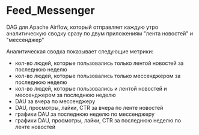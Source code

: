 # Feed_Messenger
DAG для Apache Airflow, который отправляет каждую утро аналитическую сводку сразу по двум приложениям "лента новостей" и "мессенджер"

Аналитическая сводка показывает следующие метрики:

- кол-во людей, которые пользовались только лентой новостей за последнюю неделю 
- кол-во людей, которые пользовались только мессенджером за последнюю неделю
- кол-во людей, которые пользовались и лентой новостей и мессенджером за последнюю неделю
- DAU за вчера по мессенджеру 
- DAU, просмотры, лайки, CTR за вчера по ленте новостей 
- графики DAU за последнюю неделю по мессенджеру 
- графики DAU, просмотры, лайки, CTR за последнюю неделю по ленте новостей 